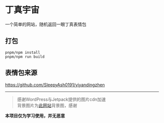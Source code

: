 # 丁真宇宙
一个简单的网站，随机返回一眼丁真表情包
## 打包

```shell
pnpm/npm install
pnpm/npm run build
```

## 表情包来源
https://github.com/SleepyAsh0191/yiyandingzhen

---
> 感谢WordPress与Jetpack提供的图片cdn加速  
背景图片为[此网站](https://maorx.cn/pixel/)背景图，感谢  

**本项目仅为学习使用，并无恶意**
